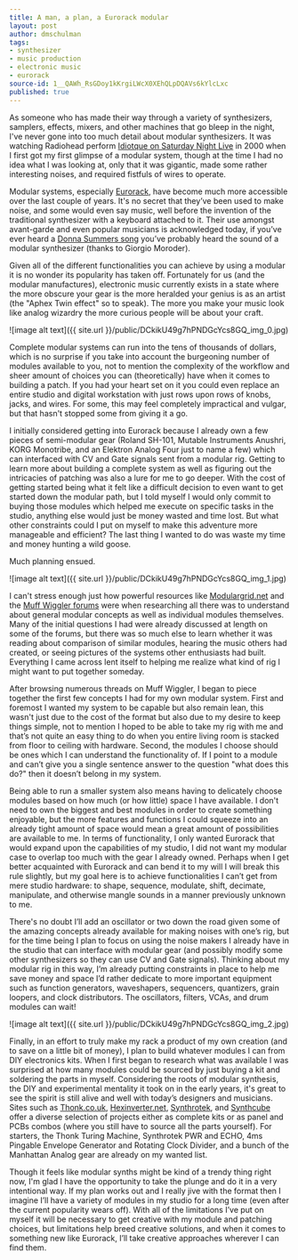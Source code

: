 ```yaml
---
title: A man, a plan, a Eurorack modular
layout: post
author: dmschulman
tags:
- synthesizer
- music production
- electronic music
- eurorack
source-id: 1__QAWh_RsGDoy1kKrgiLWcX0XEhQLpDQAVs6kYlcLxc
published: true
---
```

As someone who has made their way through a variety of synthesizers, samplers, effects, mixers, and other machines that go bleep in the night, I've never gone into too much detail about modular synthesizers. It was watching Radiohead perform [Idiotque on Saturday Night Live](https://vimeo.com/51713269) in 2000 when I first got my first glimpse of a modular system, though at the time I had no idea what I was looking at, only that it was gigantic, made some rather interesting noises, and required fistfuls of wires to operate.

Modular systems, especially [Eurorack](https://en.wikipedia.org/wiki/Eurorack), have become much more accessible over the last couple of years. It's no secret that they’ve been used to make noise, and some would even say music, well before the invention of the traditional synthesizer with a keyboard attached to it. Their use amongst avant-garde and even popular musicians is acknowledged today, if you’ve ever heard a [Donna Summers song](https://www.youtube.com/watch?v=Nm-ISatLDG0) you’ve probably heard the sound of a modular synthesizer (thanks to Giorgio Moroder).

Given all of the different functionalities you can achieve by using a modular it is no wonder its popularity has taken off. Fortunately for us (and the modular manufactures), electronic music currently exists in a state where the more obscure your gear is the more heralded your genius is as an artist (the "Aphex Twin effect" so to speak). The more you make your music look like analog wizardry the more curious people will be about your craft.

![image alt text]({{ site.url }}/public/DCkikU49g7hPNDGcYcs8GQ_img_0.jpg)

Complete modular systems can run into the tens of thousands of dollars, which is no surprise if you take into account the burgeoning number of modules available to you, not to mention the complexity of the workflow and sheer amount of choices you can (theoretically) have when it comes to building a patch. If you had your heart set on it you could even replace an entire studio and digital workstation with just rows upon rows of knobs, jacks, and wires. For some, this may feel completely impractical and vulgar, but that hasn't stopped some from giving it a go.

I initially considered getting into Eurorack because I already own a few pieces of semi-modular gear (Roland SH-101, Mutable Instruments Anushri, KORG Monotribe, and an Elektron Analog Four just to name a few) which can interfaced with CV and Gate signals sent from a modular rig. Getting to learn more about building a complete system as well as figuring out the intricacies of patching was also a lure for me to go deeper. With the cost of getting started being what it felt like a difficult decision to even want to get started down the modular path, but I told myself I would only commit to buying those modules which helped me execute on specific tasks in the studio, anything else would just be money wasted and time lost. But what other constraints could I put on myself to make this adventure more manageable and efficient? The last thing I wanted to do was waste my time and money hunting a wild goose.

 

Much planning ensued.

![image alt text]({{ site.url }}/public/DCkikU49g7hPNDGcYcs8GQ_img_1.jpg)

I can't stress enough just how powerful resources like [Modulargrid.net](https://www.modulargrid.net/) and the [Muff Wiggler forums](https://www.muffwiggler.com/forum/) were when researching all there was to understand about general modular concepts as well as individual modules themselves. Many of the initial questions I had were already discussed at length on some of the forums, but there was so much else to learn whether it was reading about comparison of similar modules, hearing the music others had created, or seeing pictures of the systems other enthusiasts had built. Everything I came across lent itself to helping me realize what kind of rig I might want to put together someday.

After browsing numerous threads on Muff Wiggler, I began to piece together the first few concepts I had for my own modular system. First and foremost I wanted my system to be capable but also remain lean, this wasn't just due to the cost of the format but also due to my desire to keep things simple, not to mention I hoped to be able to take my rig with me and that’s not quite an easy thing to do when you entire living room is stacked from floor to ceiling with hardware. Second, the modules I choose should be ones which I can understand the functionality of. If I point to a module and can’t give you a single sentence answer to the question "what does this do?" then it doesn’t belong in my system.

Being able to run a smaller system also means having to delicately choose modules based on how much (or how little) space I have available. I don't need to own the biggest and best modules in order to create something enjoyable, but the more features and functions I could squeeze into an already tight amount of space would mean a great amount of possibilities are available to me. In terms of functionality, I only wanted Eurorack that would expand upon the capabilities of my studio, I did not want my modular case to overlap too much with the gear I already owned. Perhaps when I get better acquainted with Eurorack and can bend it to my will I will break this rule slightly, but my goal here is to achieve functionalities I can’t get from mere studio hardware: to shape, sequence, modulate, shift, decimate, manipulate, and otherwise mangle sounds in a manner previously unknown to me.

There's no doubt I’ll add an oscillator or two down the road given some of the amazing concepts already available for making noises with one’s rig, but for the time being I plan to focus on using the noise makers I already have in the studio that can interface with modular gear (and possibly modify some other synthesizers so they can use CV and Gate signals). Thinking about my modular rig in this way, I’m already putting constraints in place to help me save money and space I’d rather dedicate to more important equipment such as function generators, waveshapers, sequencers, quantizers, grain loopers, and clock distributors. The oscillators, filters, VCAs, and drum modules can wait!

![image alt text]({{ site.url }}/public/DCkikU49g7hPNDGcYcs8GQ_img_2.jpg)

Finally, in an effort to truly make my rack a product of my own creation (and to save on a little bit of money), I plan to build whatever modules I can from DIY electronics kits. When I first began to research what was available I was surprised at how many modules could be sourced by just buying a kit and soldering the parts in myself. Considering the roots of modular synthesis, the DIY and experimental mentality it took on in the early years, it's great to see the spirit is still alive and well with today’s designers and musicians. Sites such as [Thonk.co.uk](https://thonk.co.uk/), [Hexinverter.net](https://shop.hexinverter.net/), [Synthrotek](https://synthrotek.com/), and [Synthcube](https://synthcube.com/) offer a diverse selection of projects either as complete kits or as panel and PCBs combos (where you still have to source all the parts yourself). For starters, the Thonk Turing Machine, Synthrotek PWR and ECHO, 4ms Pingable Envelope Generator and Rotating Clock Divider, and a bunch of the Manhattan Analog gear are already on my wanted list.

Though it feels like modular synths might be kind of a trendy thing right now, I'm glad I have the opportunity to take the plunge and do it in a very intentional way. If my plan works out and I really jive with the format then I imagine I’ll have a variety of modules in my studio for a long time (even after the current popularity wears off). With all of the limitations I’ve put on myself it will be necessary to get creative with my module and patching choices, but limitations help breed creative solutions, and when it comes to something new like Eurorack, I’ll take creative approaches wherever I can find them.

